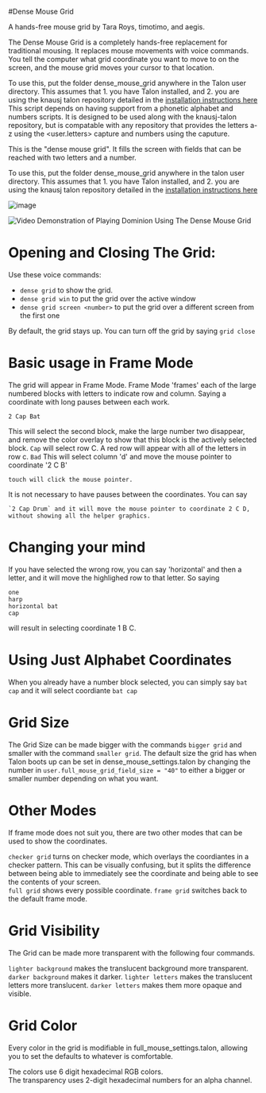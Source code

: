 #Dense Mouse Grid

A hands-free mouse grid by Tara Roys, timotimo, and aegis.

The Dense Mouse Grid is a completely hands-free replacement for traditional mousing. It replaces mouse movements with voice commands.  You tell the computer what grid coordinate you want to move to on the screen, and the mouse grid moves your cursor to that location.

To use this, put the folder dense_mouse_grid anywhere in the Talon user directory. This assumes that 1. you have Talon installed, and 2. you are using the knausj talon repository detailed in the [installation instructions here](https://talonvoice.com/docs/index.html#getting-started)  This script depends on having support from a phonetic alphabet and numbers scripts.  It is designed to be used along with the knausj-talon repository, but is compatable with any repository that provides the letters a-z using the <user.letters> capture and numbers using the <numbers> caputure.
        

This is the "dense mouse grid". It fills the screen with fields that can be reached with two letters and a number.

To use this, put the folder dense_mouse_grid anywhere in the talon user directory. This assumes that 1. you have Talon installed, and 2. you are using the knausj talon repository detailed in the [installation instructions here](https://talonvoice.com/docs/index.html#getting-started)

![image](https://user-images.githubusercontent.com/1163925/130808333-219a48b3-650c-4d4c-9a99-d9909011132d.png)

![Video Demonstration of Playing Dominion Using The Dense Mouse Grid](https://youtu.be/ookc134jPNQ)



# Opening and Closing The Grid: 

Use these voice commands:

* `dense grid` to show the grid. 
* `dense grid win` to put the grid over the active window
* `dense grid screen <number>` to put the grid over a different screen from the first one


By default, the grid stays up.  You can turn off the grid by saying `grid close`


# Basic usage in Frame Mode

The grid will appear in Frame Mode.  Frame Mode 'frames' each of the large numbered blocks with letters to indicate row and column.  Saying a coordinate with long pauses between each work.  

	2 Cap Bat

This will select the second block, make the large number two disappear, and remove the color overlay to show that this block is the actively selected block. `Cap` will select row C.  A red row will appear with all of the letters in row c. `Bad` This will select column 'd' and move the mouse pointer to coordinate '2 C B'

	touch will click the mouse pointer.  


It is not necessary to have pauses between the coordinates.  You can say 

	`2 Cap Drum` and it will move the mouse pointer to coordinate 2 C D, without showing all the helper graphics.  

# Changing your mind

If you have selected the wrong row, you can say 'horizontal' and then a letter, and it will move the highlighed row to that letter.  So saying 

	one 
	harp
	horizontal bat
	cap

will result in selecting coordinate 1 B C.  

# Using Just Alphabet Coordinates


When you already have a number block selected, you can simply say `bat cap` and it will select coordiante `bat cap`


# Grid Size

The Grid Size can be made bigger with the commands `bigger grid` and smaller with the command `smaller grid`.  The default size the grid has when Talon boots up can be set in dense_mouse_settings.talon by changing the number in `user.full_mouse_grid_field_size = "40"` to either a bigger or smaller number depending on what you want. 


# Other Modes

If frame mode does not suit you, there are two other modes that can be used to show the coordinates.  

`checker grid` turns on checker mode, which overlays the coordiantes in a checker pattern. This can be visually confusing, but it splits the difference between being able to immediately see the coordinate and being able to see the contents of your screen.  
`full grid` shows every possible coordinate. 
`frame grid` switches back to the default frame mode.

# Grid Visibility

The Grid can be made more transparent with the following four commands. 

`lighter background` makes the translucent background more transparent. `darker background` makes it darker. 
`lighter letters` makes the translucent letters more translucent. `darker letters` makes them more opaque and visible.

# Grid Color 

Every color in the grid is modifiable in full_mouse_settings.talon, allowing you to set the defaults to whatever is comfortable.  

The colors use 6 digit hexadecimal RGB colors.   
The transparency uses 2-digit hexadecimal numbers for an alpha channel. 
 